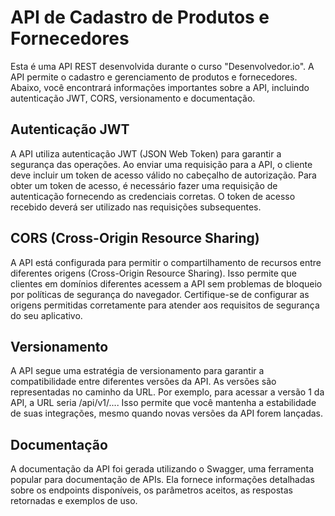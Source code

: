 # API de Cadastro de Produtos e Fornecedores
Esta é uma API REST desenvolvida durante o curso "Desenvolvedor.io". A API permite o cadastro e gerenciamento de produtos e fornecedores. Abaixo, você encontrará informações importantes sobre a API, incluindo autenticação JWT, CORS, versionamento e documentação.

## Autenticação JWT
A API utiliza autenticação JWT (JSON Web Token) para garantir a segurança das operações. Ao enviar uma requisição para a API, o cliente deve incluir um token de acesso válido no cabeçalho de autorização. Para obter um token de acesso, é necessário fazer uma requisição de autenticação fornecendo as credenciais corretas. O token de acesso recebido deverá ser utilizado nas requisições subsequentes.

## CORS (Cross-Origin Resource Sharing)
A API está configurada para permitir o compartilhamento de recursos entre diferentes origens (Cross-Origin Resource Sharing). Isso permite que clientes em domínios diferentes acessem a API sem problemas de bloqueio por políticas de segurança do navegador. Certifique-se de configurar as origens permitidas corretamente para atender aos requisitos de segurança do seu aplicativo.

## Versionamento
A API segue uma estratégia de versionamento para garantir a compatibilidade entre diferentes versões da API. As versões são representadas no caminho da URL. Por exemplo, para acessar a versão 1 da API, a URL seria /api/v1/.... Isso permite que você mantenha a estabilidade de suas integrações, mesmo quando novas versões da API forem lançadas.

## Documentação
A documentação da API foi gerada utilizando o Swagger, uma ferramenta popular para documentação de APIs. Ela fornece informações detalhadas sobre os endpoints disponíveis, os parâmetros aceitos, as respostas retornadas e exemplos de uso. 
